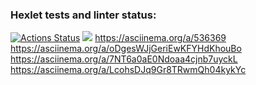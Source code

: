 ### Hexlet tests and linter status:

[![Actions Status](https://github.com/Aston585/python-project-49/workflows/hexlet-check/badge.svg)](https://github.com/Aston585/python-project-49/actions)
<a href="https://codeclimate.com/github/Aston585/python-project-49/maintainability"><img src="https://api.codeclimate.com/v1/badges/54757df8be7df3307d01/maintainability" /></a>
https://asciinema.org/a/536369
https://asciinema.org/a/oDgesWJjGeriEwKFYHdKhouBo
https://asciinema.org/a/7NT6a0aE0Ndoaa4cjnb7uyckL
https://asciinema.org/a/LcohsDJq9Gr8TRwmQh04kykYc
